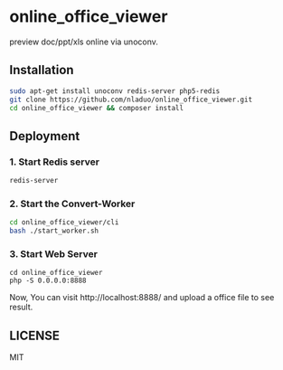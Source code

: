 # online_office_viewer
preview doc/ppt/xls online via unoconv.

## Installation
``` sh
sudo apt-get install unoconv redis-server php5-redis
git clone https://github.com/nladuo/online_office_viewer.git
cd online_office_viewer && composer install
```

## Deployment
### 1. Start Redis server
``` sh
redis-server
```

### 2. Start the Convert-Worker
``` sh
cd online_office_viewer/cli
bash ./start_worker.sh
```

### 3. Start Web Server
```
cd online_office_viewer
php -S 0.0.0.0:8888
```
Now, You can visit http://localhost:8888/ and upload a office file to see result.

## LICENSE
MIT